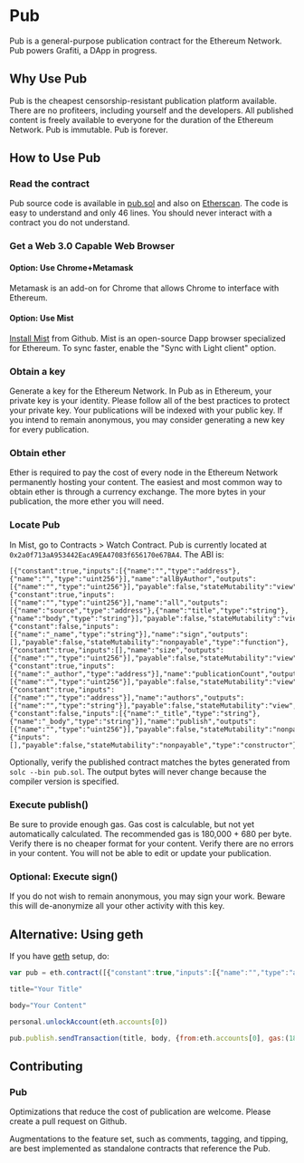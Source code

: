 # Pub
Pub is a general-purpose publication contract for the Ethereum Network.
Pub powers Grafiti, a DApp in progress.

## Why Use Pub
Pub is the cheapest censorship-resistant publication platform available.
There are no profiteers, including yourself and the developers.
All published content is freely available to everyone for the duration of the Ethereum Network.
Pub is immutable.
Pub is forever.

## How to Use Pub
### Read the contract
Pub source code is available in [pub.sol](https://github.com/wjmelements/pub/blob/master/pub.sol) and also on [Etherscan](https://etherscan.io/address/0x2a0f713aA953442EacA9EA47083f656170e67BA4).
The code is easy to understand and only 46 lines.
You should never interact with a contract you do not understand.

### Get a Web 3.0 Capable Web Browser

#### Option: Use Chrome+Metamask
Metamask is an add-on for Chrome that allows Chrome to interface with Ethereum.

#### Option: Use Mist
[Install Mist](https://github.com/ethereum/mist/releases) from Github.
Mist is an open-source Dapp browser specialized for Ethereum.
To sync faster, enable the "Sync with Light client" option.

### Obtain a key
Generate a key for the Ethereum Network.
In Pub as in Ethereum, your private key is your identity.
Please follow all of the best practices to protect your private key.
Your publications will be indexed with your public key.
If you intend to remain anonymous, you may consider generating a new key for every publication.

### Obtain ether
Ether is required to pay the cost of every node in the Ethereum Network permanently hosting your content.
The easiest and most common way to obtain ether is through a currency exchange.
The more bytes in your publication, the more ether you will need.

### Locate Pub
In Mist, go to Contracts > Watch Contract.
Pub is currently located at `0x2a0f713aA953442EacA9EA47083f656170e67BA4`.
The ABI is:

```
[{"constant":true,"inputs":[{"name":"","type":"address"},{"name":"","type":"uint256"}],"name":"allByAuthor","outputs":[{"name":"","type":"uint256"}],"payable":false,"stateMutability":"view","type":"function"},{"constant":true,"inputs":[{"name":"","type":"uint256"}],"name":"all","outputs":[{"name":"source","type":"address"},{"name":"title","type":"string"},{"name":"body","type":"string"}],"payable":false,"stateMutability":"view","type":"function"},{"constant":false,"inputs":[{"name":"_name","type":"string"}],"name":"sign","outputs":[],"payable":false,"stateMutability":"nonpayable","type":"function"},{"constant":true,"inputs":[],"name":"size","outputs":[{"name":"","type":"uint256"}],"payable":false,"stateMutability":"view","type":"function"},{"constant":true,"inputs":[{"name":"_author","type":"address"}],"name":"publicationCount","outputs":[{"name":"","type":"uint256"}],"payable":false,"stateMutability":"view","type":"function"},{"constant":true,"inputs":[{"name":"","type":"address"}],"name":"authors","outputs":[{"name":"","type":"string"}],"payable":false,"stateMutability":"view","type":"function"},{"constant":false,"inputs":[{"name":"_title","type":"string"},{"name":"_body","type":"string"}],"name":"publish","outputs":[{"name":"","type":"uint256"}],"payable":false,"stateMutability":"nonpayable","type":"function"},{"inputs":[],"payable":false,"stateMutability":"nonpayable","type":"constructor"}]
```

Optionally, verify the published contract matches the bytes generated from `solc --bin pub.sol`.
The output bytes will never change because the compiler version is specified.

### Execute publish()
Be sure to provide enough gas.
Gas cost is calculable, but not yet automatically calculated.
The recommended gas is 180,000 + 680 per byte.
Verify there is no cheaper format for your content.
Verify there are no errors in your content.
You will not be able to edit or update your publication.

### Optional: Execute sign()
If you do not wish to remain anonymous, you may sign your work.
Beware this will de-anonymize all your other activity with this key.

## Alternative: Using geth
If you have [geth](https://github.com/ethereum/go-ethereum) setup, do:

```javascript
var pub = eth.contract([{"constant":true,"inputs":[{"name":"","type":"address"},{"name":"","type":"uint256"}],"name":"allByAuthor","outputs":[{"name":"","type":"uint256"}],"payable":false,"stateMutability":"view","type":"function"},{"constant":true,"inputs":[{"name":"","type":"uint256"}],"name":"all","outputs":[{"name":"source","type":"address"},{"name":"timestamp","type":"uint256"},{"name":"title","type":"string"},{"name":"body","type":"bytes"}],"payable":false,"stateMutability":"view","type":"function"},{"constant":false,"inputs":[{"name":"_name","type":"string"}],"name":"sign","outputs":[],"payable":false,"stateMutability":"nonpayable","type":"function"},{"constant":false,"inputs":[{"name":"_title","type":"string"},{"name":"_body","type":"bytes"}],"name":"publishBytes","outputs":[{"name":"","type":"uint256"}],"payable":false,"stateMutability":"nonpayable","type":"function"},{"constant":true,"inputs":[],"name":"size","outputs":[{"name":"","type":"uint256"}],"payable":false,"stateMutability":"view","type":"function"},{"constant":true,"inputs":[{"name":"_author","type":"address"}],"name":"publicationCount","outputs":[{"name":"","type":"uint256"}],"payable":false,"stateMutability":"view","type":"function"},{"constant":true,"inputs":[{"name":"","type":"address"}],"name":"authors","outputs":[{"name":"","type":"string"}],"payable":false,"stateMutability":"view","type":"function"},{"constant":false,"inputs":[{"name":"_title","type":"string"},{"name":"_body","type":"string"}],"name":"publish","outputs":[{"name":"","type":"uint256"}],"payable":false,"stateMutability":"nonpayable","type":"function"},{"inputs":[],"payable":false,"stateMutability":"nonpayable","type":"constructor"}]).at('0x2a0f713aA953442EacA9EA47083f656170e67BA4')

title="Your Title"

body="Your Content"

personal.unlockAccount(eth.accounts[0])

pub.publish.sendTransaction(title, body, {from:eth.accounts[0], gas:(180000+680*(title.length+body.length))})
```

## Contributing
### Pub
Optimizations that reduce the cost of publication are welcome. Please create a pull request on Github.

Augmentations to the feature set, such as comments, tagging, and tipping, are best implemented as standalone contracts that reference the Pub.
